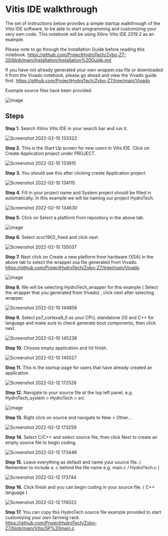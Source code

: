 # Vitis IDE walkthrough

The set of instructions below provides a simple startup walkthrough of the Vitis IDE software, to be able to start programming and customizing your very own code.
This notebook will be using Xilinx Vitis IDE 2019.2 as an example.

Please note to go through the Installation Guide before reading this notebook. https://github.com/ProjectHydroTech/Zybo-Z7-20/blob/main/Installation/Installation%20Guide.md

If you have not already generated your own wrapper.xsa file or downloaded it from the Vivado notebook, please go ahead and view the Vivado guide first. https://github.com/ProjectHydroTech/Zybo-Z7/tree/main/Vivado

Example source files have been provided.

![image](https://user-images.githubusercontent.com/92703672/153341220-35883863-b092-4f38-bf83-f824806a4169.png)

## Steps

<b>Step 1.</b> Search Xilinx Vitis IDE in your search bar and run it.

![Screenshot 2022-02-10 133322](https://user-images.githubusercontent.com/92703672/153344313-1e99c713-7c49-4c20-ad79-bfaf90df610e.png)

<b>Step 2.</b> This is the Start Up screen for new users in Vitis IDE. Click on Create Application project under PROJECT.

![Screenshot 2022-02-10 133915](https://user-images.githubusercontent.com/92703672/153344616-95f52349-c1b9-4776-96de-31fe16c0d174.png)

<b>Step 3.</b> You should see this after clicking create Application project.

![Screenshot 2022-02-10 134115](https://user-images.githubusercontent.com/92703672/153344820-2af71bab-3522-428c-8358-e6d976bdf812.png)

<b>Step 4.</b> Fill in your project name and System project should be filled in automatically.
In this example we will be naming our project HydroTech.

![Screenshot 2022-02-10 134630](https://user-images.githubusercontent.com/92703672/153345442-431c087c-8b89-4e35-b892-26389a9db6f8.png)

<b>Step 5.</b> Click on Select a platform from repository in the above tab.

![image](https://user-images.githubusercontent.com/92703672/153346584-c189d982-cfe1-4447-90d3-7887b6ee0b2b.png)

<b>Step 6.</b> Select xcvc1902_fixed and click next.

![Screenshot 2022-02-10 135037](https://user-images.githubusercontent.com/92703672/153346260-a003f7a3-014a-471c-88e6-75a61f722940.png)

<b>Step 7.</b> Next click on Create a new platform from hardware (XSA) in the above tab to select the wrapper.xsa file generated from Vivado. 
https://github.com/ProjectHydroTech/Zybo-Z7/tree/main/Vivado

![image](https://user-images.githubusercontent.com/92703672/153348130-5818562f-e22f-4f91-887f-64c1cf49a614.png)

<b>Step 8.</b> We will be selecting HydroTech_wrapper for this example ( Select the wrapper that you generated from Vivado) , click next after selecting wrapper.

![Screenshot 2022-02-10 144856](https://user-images.githubusercontent.com/92703672/153353167-8367ec98-a3d7-4af7-89bd-60ba2e0cc88e.png)

<b>Step 9.</b> Select ps7_cortexa9_0 as your CPU, standalone OS and C++ for language and make sure to check generate boot components, then click next.

![Screenshot 2022-02-10 145238](https://user-images.githubusercontent.com/92703672/153353442-ff824b66-1026-4d69-9825-2211b11f6985.png)

<b>Step 10.</b> Choose empty application and hit finish.

![Screenshot 2022-02-10 145527](https://user-images.githubusercontent.com/92703672/153353680-71cfdfc3-dacc-4596-a990-9b1faafa10f6.png)

<b>Step 11.</b> This is the startup page for users that have already created an application.

![Screenshot 2022-02-12 172526](https://user-images.githubusercontent.com/92703672/153705644-28199ad9-b4af-4daa-87e6-8a0306604e63.png)

<b>Step 12.</b> Navigate to your source file at the top left panel. e.g. HydroTech_system > HydroTech > src

![image](https://user-images.githubusercontent.com/92703672/153705820-3c4778f1-8a79-4333-aefd-20ab720af2e6.png)

<b>Step 13.</b> Right click on source and navigate to New > Other... 

![Screenshot 2022-02-12 173259](https://user-images.githubusercontent.com/92703672/153705880-db22a6dd-b9d8-4b35-8548-70d49397a492.png)

<b>Step 14.</b> Select C/C++ and select source file, then click Next to create an empty source file to begin coding.

![Screenshot 2022-02-12 173446](https://user-images.githubusercontent.com/92703672/153705923-66ce860a-95f8-4d36-97d5-848438ecdd8d.png)

<b>Step 15.</b> Leave everything as default and name your source file. ( Remember to include a .c behind the file name e.g. main.c / HydroTech.c )

![Screenshot 2022-02-12 173744](https://user-images.githubusercontent.com/92703672/153706022-060b7b58-7fbd-4858-ba2f-11abd0b50511.png)

<b>Step 16.</b> Click finish and you can begin coding in your source file. ( C++ language )

![Screenshot 2022-02-12 174022](https://user-images.githubusercontent.com/92703672/153706110-5616cd2e-2794-4d3d-9527-f1dd24548a62.png)

<b>Step 17.</b> You can copy this HydroTech source file example provided to start customizing your own farming rack. https://github.com/ProjectHydroTech/Zybo-Z7/blob/main/Vitis/SP%20main.c
